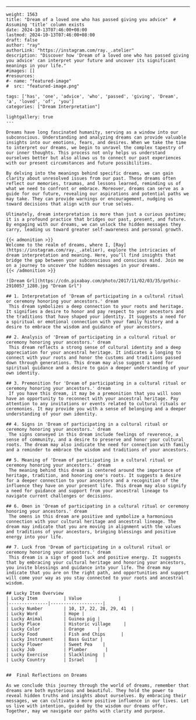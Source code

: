---
    weight: 1563
    title: "Dream of a loved one who has passed giving you advice"  # Assuming 'title' column exists
    date: 2024-10-13T07:46:00+08:00
    lastmod: 2024-10-13T07:46:00+08:00
    draft: false
    author: "ray"
    authorLink: "https://instagram.com/ray._.atelier"
    description: "Discover how 'Dream of a loved one who has passed giving you advice' can interpret your future and uncover its significant meanings in your life."
    #images: []
    #resources:
    #- name: "featured-image"
    #  src: "featured-image.png"
    
    tags: ['has', 'one', 'advice', 'who', 'passed', 'giving', 'Dream', 'a', 'loved', 'of', 'you']
    categories: ["Dream Interpretation"]
    
    lightgallery: true
    ---
    
    Dreams have long fascinated humanity, serving as a window into our subconscious. Understanding and analyzing dreams can provide valuable insights into our emotions, fears, and desires. When we take the time to interpret our dreams, we begin to unravel the complex tapestry of our inner thoughts. This process not only helps us understand ourselves better but also allows us to connect our past experiences with our present circumstances and future possibilities.
    
    By delving into the meanings behind specific dreams, we can gain clarity about unresolved issues from our past. These dreams often reflect our memories, traumas, and lessons learned, reminding us of what we need to confront or embrace. Moreover, dreams can serve as a guide for our future, revealing our aspirations and potential paths we may take. They can provide warnings or encouragement, nudging us toward decisions that align with our true selves.
    
    Ultimately, dream interpretation is more than just a curious pastime; it is a profound practice that bridges our past, present, and future. By engaging with our dreams, we can unlock the hidden messages they carry, leading us toward greater self-awareness and personal growth.
    
    {{< admonition >}}
    Welcome to the realm of dreams, where I, [Ray](https://instagram.com/ray._.atelier), explore the intricacies of dream interpretation and meaning. Here, you’ll find insights that bridge the gap between your subconscious and conscious mind. Join me on a journey to uncover the hidden messages in your dreams.
    {{< /admonition >}}
    
    ![Dream Grl](https://cdn.pixabay.com/photo/2017/11/02/03/35/gothic-2910057_1280.jpg "Dream Grl")
    
    ## 1. Interpretation of 'Dream of participating in a cultural ritual or ceremony honoring your ancestors.' dream
     This dream symbolizes a deep connection to your roots and heritage. It signifies a desire to honor and pay respect to your ancestors and the traditions that have shaped your identity. It suggests a need for a spiritual or emotional connection with your family history and a desire to embrace the wisdom and guidance of your ancestors.
    
    ## 2. Analysis of 'Dream of participating in a cultural ritual or ceremony honoring your ancestors.' dream
     This dream reflects a strong sense of cultural identity and a deep appreciation for your ancestral heritage. It indicates a longing to connect with your roots and honor the customs and traditions passed down through generations. This dream may also suggest a need for spiritual guidance and a desire to gain a deeper understanding of your own identity.
    
    ## 3. Premonition for 'Dream of participating in a cultural ritual or ceremony honoring your ancestors.' dream
     If you have this dream, it may be a premonition that you will soon have an opportunity to reconnect with your ancestral heritage. Pay attention to any invitations or events related to cultural rituals or ceremonies. It may provide you with a sense of belonging and a deeper understanding of your own identity.
    
    ## 4. Signs in 'Dream of participating in a cultural ritual or ceremony honoring your ancestors.' dream
     The signs conveyed in this dream include feelings of reverence, a sense of community, and a desire to preserve and honor your cultural roots. The dream may also indicate the need for connection with family and a reminder to embrace the wisdom and traditions of your ancestors.
    
    ## 5. Meaning of 'Dream of participating in a cultural ritual or ceremony honoring your ancestors.' dream
     The meaning behind this dream is centered around the importance of heritage, tradition, and honoring one's roots. It suggests a desire for a deeper connection to your ancestors and a recognition of the influence they have on your present life. This dream may also signify a need for guidance and support from your ancestral lineage to navigate current challenges or decisions.
    
    ## 6. Omen in 'Dream of participating in a cultural ritual or ceremony honoring your ancestors.' dream
     The omens in this dream are positive and symbolize a harmonious connection with your cultural heritage and ancestral lineage. The dream may indicate that you are moving in alignment with the values and traditions of your ancestors, bringing blessings and positive energy into your life.
    
    ## 7. Luck from 'Dream of participating in a cultural ritual or ceremony honoring your ancestors.' dream
     This dream is a sign of good luck and positive energy. It suggests that by embracing your cultural heritage and honoring your ancestors, you invite blessings and guidance into your life. The dream may indicate that you are on the right path, and opportunities and support will come your way as you stay connected to your roots and ancestral wisdom.
    
    ## Lucky Item Overview
    | Lucky Item          | Value              |
    |---------------|--------------------|
    | Lucky Number        | 10, 17, 22, 28, 29, 41  |
    | Lucky Word          | Hope |
    | Lucky Animal        | Guinea pig |
    | Lucky Place         | Historic village     |
    | Lucky Color         | Orange     |
    | Lucky Food          | Fish and Chips      |
    | Lucky Instrument    | Bass Guitar |
    | Lucky Flower        | Sweet Pea    |
    | Lucky Job           | Plumber       |
    | Lucky Exercise      | Slacklining  |
    | Lucky Country       | Israel    |
    
    
    ##  Final Reflections on Dreams
    
    As we conclude this journey through the world of dreams, remember that dreams are both mysterious and beautiful. They hold the power to reveal hidden truths and insights about ourselves. By embracing their messages, we can cultivate a more positive influence in our lives. Let us live with intention, guided by the wisdom our dreams offer. Together, may we navigate our paths with clarity and purpose.
    